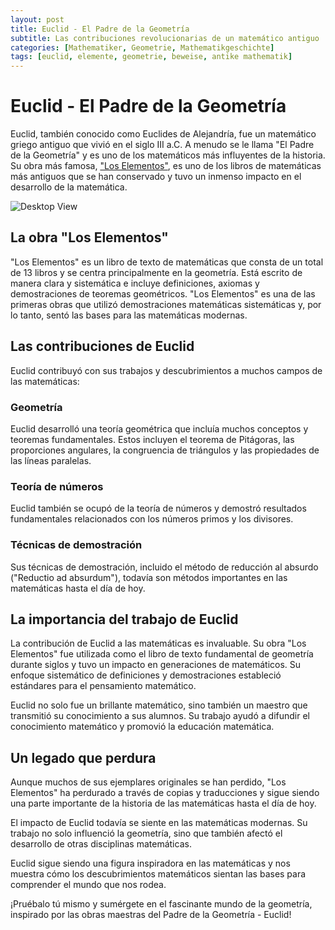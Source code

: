 ```yaml
---
layout: post
title: Euclid - El Padre de la Geometría
subtitle: Las contribuciones revolucionarias de un matemático antiguo
categories: [Mathematiker, Geometrie, Mathematikgeschichte]
tags: [euclid, elemente, geometrie, beweise, antike mathematik]
---
```


# Euclid - El Padre de la Geometría
Euclid, también conocido como Euclides de Alejandría, fue un matemático griego antiguo que vivió en el siglo III a.C. A menudo se le llama "El Padre de la Geometría" y es uno de los matemáticos más influyentes de la historia. Su obra más famosa, ["Los Elementos"](#la-obra-los-elementos), es uno de los libros de matemáticas más antiguos que se han conservado y tuvo un inmenso impacto en el desarrollo de la matemática.

![Desktop View](/assets/images/portrait/euclid.jpg)

## La obra "Los Elementos"
"Los Elementos" es un libro de texto de matemáticas que consta de un total de 13 libros y se centra principalmente en la geometría. Está escrito de manera clara y sistemática e incluye definiciones, axiomas y demostraciones de teoremas geométricos. "Los Elementos" es una de las primeras obras que utilizó demostraciones matemáticas sistemáticas y, por lo tanto, sentó las bases para las matemáticas modernas.

## Las contribuciones de Euclid
Euclid contribuyó con sus trabajos y descubrimientos a muchos campos de las matemáticas:

### Geometría
Euclid desarrolló una teoría geométrica que incluía muchos conceptos y teoremas fundamentales. Estos incluyen el teorema de Pitágoras, las proporciones angulares, la congruencia de triángulos y las propiedades de las líneas paralelas.

### Teoría de números
Euclid también se ocupó de la teoría de números y demostró resultados fundamentales relacionados con los números primos y los divisores.

### Técnicas de demostración
Sus técnicas de demostración, incluido el método de reducción al absurdo ("Reductio ad absurdum"), todavía son métodos importantes en las matemáticas hasta el día de hoy.

## La importancia del trabajo de Euclid
La contribución de Euclid a las matemáticas es invaluable. Su obra "Los Elementos" fue utilizada como el libro de texto fundamental de geometría durante siglos y tuvo un impacto en generaciones de matemáticos. Su enfoque sistemático de definiciones y demostraciones estableció estándares para el pensamiento matemático.

Euclid no solo fue un brillante matemático, sino también un maestro que transmitió su conocimiento a sus alumnos. Su trabajo ayudó a difundir el conocimiento matemático y promovió la educación matemática.

## Un legado que perdura
Aunque muchos de sus ejemplares originales se han perdido, "Los Elementos" ha perdurado a través de copias y traducciones y sigue siendo una parte importante de la historia de las matemáticas hasta el día de hoy.

El impacto de Euclid todavía se siente en las matemáticas modernas. Su trabajo no solo influenció la geometría, sino que también afectó el desarrollo de otras disciplinas matemáticas.

Euclid sigue siendo una figura inspiradora en las matemáticas y nos muestra cómo los descubrimientos matemáticos sientan las bases para comprender el mundo que nos rodea.

¡Pruébalo tú mismo y sumérgete en el fascinante mundo de la geometría, inspirado por las obras maestras del Padre de la Geometría - Euclid!